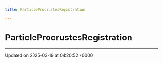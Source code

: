```yaml
---
title: ParticleProcrustesRegistration

---
```


# ParticleProcrustesRegistration





-------------------------------

Updated on 2025-03-19 at 04:20:52 +0000